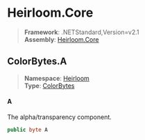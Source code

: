 # Heirloom.Core

> **Framework**: .NETStandard,Version=v2.1  
> **Assembly**: [Heirloom.Core][0]  

## ColorBytes.A

> **Namespace**: [Heirloom][0]  
> **Type**: [ColorBytes][1]  

#### A

The alpha/transparency component.

```cs
public byte A
```

[0]: ../../../Heirloom.Core.md
[1]: ../ColorBytes.md
